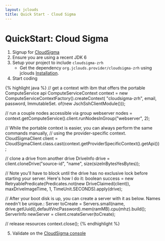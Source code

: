 ```yaml
---
layout: jclouds
title: Quick Start - Cloud Sigma
---
```


# QuickStart: Cloud Sigma

1. Signup for [CloudSigma](https://cs.cloudsigma.com/accounts/signup/)
2. Ensure you are using a recent JDK 6
3. Setup your project to include `cloudsigma-zrh`
	* Get the dependency `org.jclouds.provider/cloudsigma-zrh` using jclouds [Installation](/documentation/userguide/installation-guide).
4. Start coding

{% highlight java %}
// get a context with ibm that offers the portable ComputeService api
ComputeServiceContext context = new ComputeServiceContextFactory().createContext(
                    "cloudsigma-zrh", email, password,
                    ImmutableSet.<Module> of(new JschSshClientModule()));

// run a couple nodes accessible via group webserver
nodes = context.getComputeService().client.runNodesInGroup("webserver", 2);

// While the portable context is easier, you can always perform the same commands manually,
// using the provider-specific context.
CloudSigmaClient client = CloudSigmaClient.class.cast(context.getProviderSpecificContext().getApi());

// clone a drive from another drive
DriveInfo drive = client.cloneDrive("source-id", "name", size(sizeInBytesYesBytes));

// Note you'll have to block until the drive has no exclusive lock before starting your server.  Here's how I do it:
boolean success =  new RetryablePredicate<DriveInfo>(Predicates.not(new DriveClaimed(client)), maxDriveImageTime, 1, TimeUnit.SECONDS).apply(drive);

// After your boot disk is up, you can create a server with it as below. Names needn't be unique.:
Server toCreate = Servers.small(name, drive.getUuid(),defaultVncPassword).mem(ramMB).cpu(mhz).build();
ServerInfo newServer = client.createServer(toCreate);

// release resources 
context.close();
{% endhighlight %}

5. Validate on the [CloudSigma console](https://cs.cloudsigma.com)
